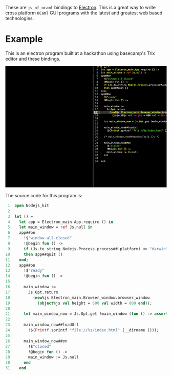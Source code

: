 These are `js_of_ocaml` bindings to [Electron](https://github.com/atom/electron). This is a great way to
write cross platform `OCaml` GUI programs with the latest and greatest
web based technologies.

# Example

This is an electron program built at a hackathon using basecamp's Trix
editor and these bindings.

![img](./electron_working.gif)

The source code for this program is:

```ocaml
 1  open Nodejs_kit
 2  
 3  let () =
 4    let app = Electron_main.App.require () in
 5    let main_window = ref Js.null in
 6    app##on
 7      !$"window-all-closed"
 8      !@begin fun () ->
 9      if (Js.to_string Nodejs.Process.process##.platform) <> "darwin"
10      then app##quit ()
11    end;
12    app##on
13      !$"ready"
14      !@begin fun () ->
15  
16      main_window :=
17        Js.Opt.return
18          (new%js Electron_main.Browser_window.browser_window
19            (object%js val height = 600 val width = 800 end));
20  
21      let main_window_now = Js.Opt.get !main_window (fun () -> assert false) in
22  
23      main_window_now##loadUrl
24        !$(Printf.sprintf "file://%s/index.html" (__dirname ()));
25  
26      main_window_now##on
27        !$"closed"
28        !@begin fun () ->
29        main_window := Js.null
30      end
31    end
```

